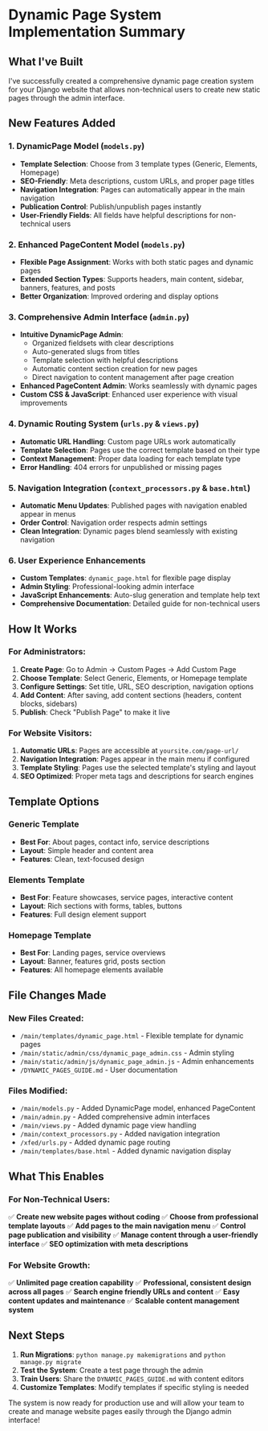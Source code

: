 # Dynamic Page System Implementation Summary

## What I've Built

I've successfully created a comprehensive dynamic page creation system for your Django website that allows non-technical users to create new static pages through the admin interface.

## New Features Added

### 1. DynamicPage Model (`models.py`)
- **Template Selection**: Choose from 3 template types (Generic, Elements, Homepage)
- **SEO-Friendly**: Meta descriptions, custom URLs, and proper page titles
- **Navigation Integration**: Pages can automatically appear in the main navigation
- **Publication Control**: Publish/unpublish pages instantly
- **User-Friendly Fields**: All fields have helpful descriptions for non-technical users

### 2. Enhanced PageContent Model (`models.py`)
- **Flexible Page Assignment**: Works with both static pages and dynamic pages
- **Extended Section Types**: Supports headers, main content, sidebar, banners, features, and posts
- **Better Organization**: Improved ordering and display options

### 3. Comprehensive Admin Interface (`admin.py`)
- **Intuitive DynamicPage Admin**: 
  - Organized fieldsets with clear descriptions
  - Auto-generated slugs from titles
  - Template selection with helpful descriptions
  - Automatic content section creation for new pages
  - Direct navigation to content management after page creation
- **Enhanced PageContent Admin**: Works seamlessly with dynamic pages
- **Custom CSS & JavaScript**: Enhanced user experience with visual improvements

### 4. Dynamic Routing System (`urls.py` & `views.py`)
- **Automatic URL Handling**: Custom page URLs work automatically
- **Template Selection**: Pages use the correct template based on their type
- **Context Management**: Proper data loading for each template type
- **Error Handling**: 404 errors for unpublished or missing pages

### 5. Navigation Integration (`context_processors.py` & `base.html`)
- **Automatic Menu Updates**: Published pages with navigation enabled appear in menus
- **Order Control**: Navigation order respects admin settings
- **Clean Integration**: Dynamic pages blend seamlessly with existing navigation

### 6. User Experience Enhancements
- **Custom Templates**: `dynamic_page.html` for flexible page display
- **Admin Styling**: Professional-looking admin interface
- **JavaScript Enhancements**: Auto-slug generation and template help text
- **Comprehensive Documentation**: Detailed guide for non-technical users

## How It Works

### For Administrators:
1. **Create Page**: Go to Admin → Custom Pages → Add Custom Page
2. **Choose Template**: Select Generic, Elements, or Homepage template
3. **Configure Settings**: Set title, URL, SEO description, navigation options
4. **Add Content**: After saving, add content sections (headers, content blocks, sidebars)
5. **Publish**: Check "Publish Page" to make it live

### For Website Visitors:
1. **Automatic URLs**: Pages are accessible at `yoursite.com/page-url/`
2. **Navigation Integration**: Pages appear in the main menu if configured
3. **Template Styling**: Pages use the selected template's styling and layout
4. **SEO Optimized**: Proper meta tags and descriptions for search engines

## Template Options

### Generic Template
- **Best For**: About pages, contact info, service descriptions
- **Layout**: Simple header and content area
- **Features**: Clean, text-focused design

### Elements Template
- **Best For**: Feature showcases, service pages, interactive content
- **Layout**: Rich sections with forms, tables, buttons
- **Features**: Full design element support

### Homepage Template
- **Best For**: Landing pages, service overviews
- **Layout**: Banner, features grid, posts section
- **Features**: All homepage elements available

## File Changes Made

### New Files Created:
- `/main/templates/dynamic_page.html` - Flexible template for dynamic pages
- `/main/static/admin/css/dynamic_page_admin.css` - Admin styling
- `/main/static/admin/js/dynamic_page_admin.js` - Admin enhancements
- `/DYNAMIC_PAGES_GUIDE.md` - User documentation

### Files Modified:
- `/main/models.py` - Added DynamicPage model, enhanced PageContent
- `/main/admin.py` - Added comprehensive admin interfaces
- `/main/views.py` - Added dynamic page view handling
- `/main/context_processors.py` - Added navigation integration
- `/xfed/urls.py` - Added dynamic page routing
- `/main/templates/base.html` - Added dynamic navigation display

## What This Enables

### For Non-Technical Users:
✅ **Create new website pages without coding**
✅ **Choose from professional template layouts**
✅ **Add pages to the main navigation menu**
✅ **Control page publication and visibility**
✅ **Manage content through a user-friendly interface**
✅ **SEO optimization with meta descriptions**

### For Website Growth:
✅ **Unlimited page creation capability**
✅ **Professional, consistent design across all pages**
✅ **Search engine friendly URLs and content**
✅ **Easy content updates and maintenance**
✅ **Scalable content management system**

## Next Steps

1. **Run Migrations**: `python manage.py makemigrations` and `python manage.py migrate`
2. **Test the System**: Create a test page through the admin
3. **Train Users**: Share the `DYNAMIC_PAGES_GUIDE.md` with content editors
4. **Customize Templates**: Modify templates if specific styling is needed

The system is now ready for production use and will allow your team to create and manage website pages easily through the Django admin interface!